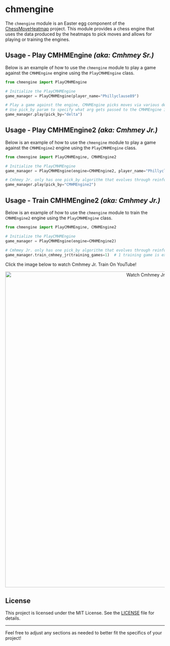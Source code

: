 # chmengine

The `chmengine` module is an Easter egg component of
the [ChessMoveHeatmap](https://github.com/Phillyclause89/ChessMoveHeatmap) project. This module provides a chess engine
that uses the data produced by the heatmaps to pick moves and allows for playing or training the engines.

## Usage - Play CMHMEngine _(aka: Cmhmey Sr.)_

Below is an example of how to use the `chmengine` module to play a game against the `CMHMEngine` engine using
the `PlayCMHMEngine` class.

```python
from chmengine import PlayCMHMEngine

# Initialize the PlayCMHMEngine
game_manager = PlayCMHMEngine(player_name="Phillyclause89")

# Play a game against the engine, CMHMEngine picks moves via various definite algorithms 
# Use pick_by param to specify what arg gets passed to the CMHMEngine instance.
game_manager.play(pick_by="delta")
```

## Usage - Play CMHMEngine2 _(aka: Cmhmey Jr.)_

Below is an example of how to use the `chmengine` module to play a game against the `CMHMEngine2` engine using
the `PlayCMHMEngine` class.

```python
from chmengine import PlayCMHMEngine, CMHMEngine2

# Initialize the PlayCMHMEngine
game_manager = PlayCMHMEngine(engine=CMHMEngine2, player_name="Phillyclause89", player_color='black')

# Cmhmey Jr. only has one pick_by algorithm that evolves through reinforcement learning updates
game_manager.play(pick_by="CMHMEngine2")
```

## Usage - Train CMHMEngine2 _(aka: Cmhmey Jr.)_

Below is an example of how to use the `chmengine` module to train the `CMHMEngine2` engine using the `PlayCMHMEngine`
class.

```python
from chmengine import PlayCMHMEngine, CMHMEngine2

# Initialize the PlayCMHMEngine
game_manager = PlayCMHMEngine(engine=CMHMEngine2)

# Cmhmey Jr. only has one pick_by algorithm that evolves through reinforcement learning updates
game_manager.train_cmhmey_jr(training_games=1)  # 1 training game is expected to take about ~45 minutes 
```

Click the image below to watch Cmhmey Jr. Train On YouTube!
<p align="center">
  <a href="https://www.youtube.com/live/_-JySFYZhjU?si=fsapzEKLV8CTVYrt" target="_blank">
    <img src="../docs/images/CmhmeyJrTrainingForever.png" alt="Watch Cmhmey Jr. Train On YouTube!" width="1000">
  </a>
</p>

## License

This project is licensed under the MIT License. See the [LICENSE](../LICENSE) file for details.

---

Feel free to adjust any sections as needed to better fit the specifics of your project!
